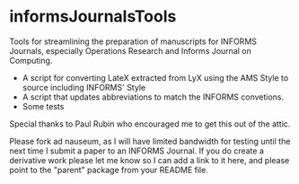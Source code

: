 informsJournalsTools
====================

Tools for streamlining the preparation of manuscripts for INFORMS Journals, 
especially Operations Research and Informs Journal on Computing.

* A script for converting LateX extracted from LyX using the AMS Style
  to source including INFORMS' Style
* A script that updates abbreviations to match the INFORMS convetions.
* Some tests

Special thanks to Paul Rubin who encouraged me to get this out of the attic.

Please fork ad nauseum, as I will have limited bandwidth for testing
until the next time I submit a paper to an INFORMS Journal. 
If you do create a derivative work please let me know so I can add a link to it here,
and please point to the "parent" package from your README file.
